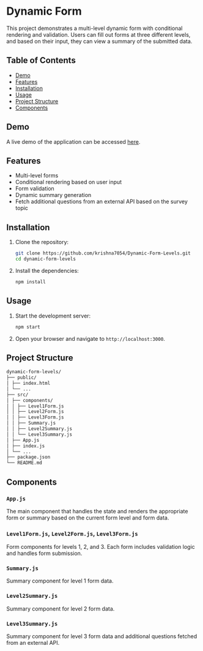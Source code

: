 # Dynamic Form 

This project demonstrates a multi-level dynamic form with conditional rendering and validation. Users can fill out forms at three different levels, and based on their input, they can view a summary of the submitted data.

## Table of Contents
- [Demo](#demo)
- [Features](#features)
- [Installation](#installation)
- [Usage](#usage)
- [Project Structure](#project-structure)
- [Components](#components)

## Demo

A live demo of the application can be accessed [here](https://scintillating-heliotrope-cc5c68.netlify.app).

## Features

- Multi-level forms
- Conditional rendering based on user input
- Form validation
- Dynamic summary generation
- Fetch additional questions from an external API based on the survey topic

## Installation

1. Clone the repository:
    ```sh
    git clone https://github.com/krishna7054/Dynamic-Form-Levels.git
    cd dynamic-form-levels
    ```

2. Install the dependencies:
    ```sh
    npm install
    ```

## Usage

1. Start the development server:
    ```sh
    npm start
    ```

2. Open your browser and navigate to `http://localhost:3000`.

## Project Structure
```sh
dynamic-form-levels/
├── public/
│ ├── index.html
│ └── ...
├── src/
│ ├── components/
│ │ ├── Level1Form.js
│ │ ├── Level2Form.js
│ │ ├── Level3Form.js
│ │ ├── Summary.js
│ │ ├── Level2Summary.js
│ │ └── Level3Summary.js
│ ├── App.js
│ ├── index.js
│ └── ...
├── package.json
└── README.md
```

## Components

### `App.js`

The main component that handles the state and renders the appropriate form or summary based on the current form level and form data.

### `Level1Form.js`, `Level2Form.js`, `Level3Form.js`

Form components for levels 1, 2, and 3. Each form includes validation logic and handles form submission.

### `Summary.js`

Summary component for level 1 form data.

### `Level2Summary.js`

Summary component for level 2 form data.

### `Level3Summary.js`

Summary component for level 3 form data and additional questions fetched from an external API.
